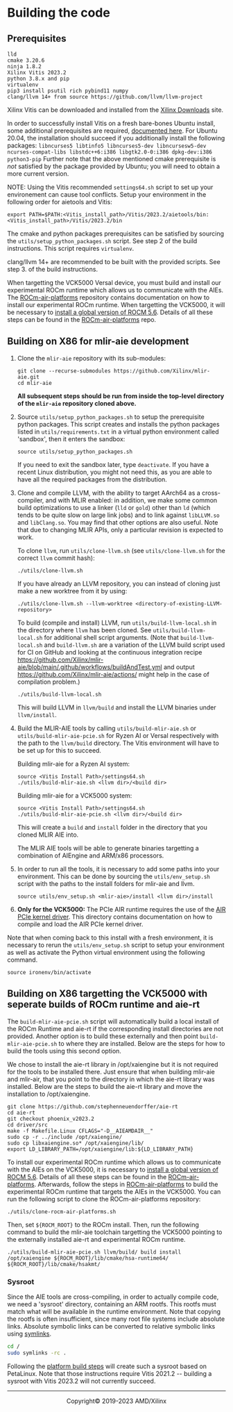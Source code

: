 # Building the code

## Prerequisites

```
lld
cmake 3.20.6
ninja 1.8.2
Xilinx Vitis 2023.2
python 3.8.x and pip
virtualenv
pip3 install psutil rich pybind11 numpy
clang/llvm 14+ from source https://github.com/llvm/llvm-project
```

Xilinx Vitis can be downloaded and installed from the [Xilinx Downloads](https://www.xilinx.com/support/download/index.html/content/xilinx/en/downloadNav/vitis.html) site.

In order to successfully install Vitis on a fresh bare-bones Ubuntu install, some additional prerequisites are required, [documented here](https://support.xilinx.com/s/article/63794?language=en_US). For Ubuntu 20.04, the installation should succeed if you additionally install the following packages: `libncurses5 libtinfo5 libncurses5-dev libncursesw5-dev ncurses-compat-libs libstdc++6:i386 libgtk2.0-0:i386 dpkg-dev:i386 python3-pip` Further note that the above mentioned cmake prerequisite is _not_ satisfied by the package provided by Ubuntu; you will need to obtain a more current version.

NOTE: Using the Vitis recommended `settings64.sh` script to set up your environement can cause tool conflicts. Setup your environment in the following order for aietools and Vitis:
 
```
export PATH=$PATH:<Vitis_install_path>/Vitis/2023.2/aietools/bin:<Vitis_install_path>/Vitis/2023.2/bin
```

The cmake and python packages prerequisites can be satisfied by sourcing the `utils/setup_python_packages.sh` script. See step 2 of the build instructions. 
This script requires `virtualenv`.

clang/llvm 14+ are recommended to be built with the provided scripts. See step 3. of the build instructions. 

When targetting the VCK5000 Versal device, you must build and install our experimental ROCm runtime which allows us to communicate with the AIEs. The [ROCm-air-platforms](https://github.com/Xilinx/ROCm-air-platforms) repository contains documentation on how to install our experimental ROCm runtime. When targetting the VCK5000, it will be necessary to [install a global version of ROCM 5.6](https://rocm.docs.amd.com/en/docs-5.6.0/deploy/linux/os-native/install.html). Details of all these steps can be found in the [ROCm-air-platforms](https://github.com/Xilinx/ROCm-air-platforms#getting-started) repo. 

## Building on X86 for mlir-aie development

1. Clone the `mlir-aie` repository with its sub-modules:
    ```
    git clone --recurse-submodules https://github.com/Xilinx/mlir-aie.git
    cd mlir-aie
    ```

    __All subsequent steps should be run from inside the top-level
    directory of the `mlir-aie` repository cloned above.__

2. Source `utils/setup_python_packages.sh` to setup the prerequisite python
    packages. This script creates and installs the python packages
    listed in `utils/requirements.txt` in a virtual python environment
    called 'sandbox', then it enters the sandbox:
    ```
    source utils/setup_python_packages.sh
    ```

    If you need to exit the sandbox later, type `deactivate`.  If you
    have a recent Linux distribution, you might not need this, as you
    are able to have all the required packages from the distribution.

3. Clone and compile LLVM, with the ability to target AArch64 as a
   cross-compiler, and with MLIR enabled: in addition, we make some
   common build optimizations to use a linker (`lld` or `gold`) other
   than `ld` (which tends to be quite slow on large link jobs) and to
   link against `libLLVM.so` and `libClang.so`. You may find that other
   options are also useful. Note that due to changing MLIR APIs, only
   a particular revision is expected to work.

    To clone `llvm`, run `utils/clone-llvm.sh` (see
    `utils/clone-llvm.sh` for the correct `llvm` commit hash):
    ```
    ./utils/clone-llvm.sh
    ```

    If you have already an LLVM repository, you can instead of cloning
    just make a new worktree from it by using:
    ```
    ./utils/clone-llvm.sh --llvm-worktree <directory-of-existing-LLVM-repository>
    ```

    To build (compile and install) LLVM, run `utils/build-llvm-local.sh` in the directory where `llvm` has
    been cloned. See `utils/build-llvm-local.sh` for additional shell script arguments.
    (Note that `build-llvm-local.sh` and `build-llvm.sh` are a
    variation of the LLVM build script used for CI on GitHub and
    looking at the continuous integration recipe
    https://github.com/Xilinx/mlir-aie/blob/main/.github/workflows/buildAndTest.yml
    and output https://github.com/Xilinx/mlir-aie/actions/ might help
    in the case of compilation problem.)
    ```
    ./utils/build-llvm-local.sh
    ```
    This will build LLVM in `llvm/build` and install the LLVM binaries under `llvm/install`.

4. Build the MLIR-AIE tools by calling `utils/build-mlir-aie.sh` or `utils/build-mlir-aie-pcie.sh` 
    for Ryzen AI or Versal respectively  with the path to the `llvm/build` directory. 
    The Vitis environment will have to be set up for this to succeed.  

    Building mlir-aie for a Ryzen AI system:

    ```
    source <Vitis Install Path>/settings64.sh
    ./utils/build-mlir-aie.sh <llvm dir>/<build dir>
    ```

    Building mlir-aie for a VCK5000 system:

    ```
    source <Vitis Install Path>/settings64.sh
    ./utils/build-mlir-aie-pcie.sh <llvm dir>/<build dir>
    ```

    This will create a `build` and `install` folder in the directory that you cloned MLIR AIE into. 

    The MLIR AIE tools will be able to generate binaries targetting a combination of AIEngine and ARM/x86 processors. 

5. In order to run all the tools, it is necessary to add some paths into your environment. This can be
done by sourcing the `utils/env_setup.sh` script with the paths to the install folders for mlir-aie
and llvm.
    ```
    source utils/env_setup.sh <mlir-aie>/install <llvm dir>/install
    ```

6. **Only for the VCK5000:** The PCIe AIR runtime requires the use of the [AIR PCIe kernel driver](https://github.com/Xilinx/ROCm-air-platforms/tree/main/driver). This directory contains documentation on how to compile and load the AIR PCIe kernel driver.

Note that when coming back to this install with a fresh environment, it is necessary to rerun the `utils/env_setup.sh` script to setup your environment as well as activate the Python virtual environment using the following command.
```
source ironenv/bin/activate
```

## Building on X86 targetting the VCK5000 with seperate builds of ROCm runtime and aie-rt

The `build-mlir-aie-pcie.sh` script will automatically build a local install of the ROCm Runtime and aie-rt if the corresponding install directories are not provided. Another option is to build these externally and then point `build-mlir-aie-pcie.sh` to where they are installed. Below are the steps for how to build the tools using this second option.

We chose to install the aie-rt library in /opt/xaiengine but it is not required for the tools to be installed there. Just ensure that when building mlir-aie and mlir-air, that you point to the directory in which the aie-rt library was installed. Below are the steps to build the aie-rt library and move the installation to /opt/xaiengine.

```
git clone https://github.com/stephenneuendorffer/aie-rt
cd aie-rt
git checkout phoenix_v2023.2
cd driver/src
make -f Makefile.Linux CFLAGS="-D__AIEAMDAIR__"
sudo cp -r ../include /opt/xaiengine/
sudo cp libxaiengine.so* /opt/xaiengine/lib/
export LD_LIBRARY_PATH=/opt/xaiengine/lib:${LD_LIBRARY_PATH}
```

To install our experimental ROCm runtime  which allows us to communicate with the AIEs on the VCK5000, it is necessary to [install a global version of ROCM 5.6](https://rocm.docs.amd.com/en/docs-5.6.0/deploy/linux/os-native/install.html). Details of all these steps can be found in the [ROCm-air-platforms](https://github.com/Xilinx/ROCm-air-platforms#getting-started). Afterwards, follow the steps in [ROCm-air-platforms](https://github.com/Xilinx/ROCm-air-platforms#getting-started) to build the experimental ROCm runtime that targets the AIEs in the VCK5000. You can run the following script to clone the ROCm-air-platforms repository:

```
./utils/clone-rocm-air-platforms.sh
```

Then, set `${ROCM_ROOT}` to the ROCm install. Then, run the following command to build the mlir-aie toolchain targetting the VCK5000 pointing to the externally installed aie-rt and experimental ROCm runtime.

```
./utils/build-mlir-aie-pcie.sh llvm/build/ build install /opt/xaiengine ${ROCM_ROOT}/lib/cmake/hsa-runtime64/ ${ROCM_ROOT}/lib/cmake/hsakmt/
```

### Sysroot
Since the AIE tools are cross-compiling, in order to actually compile code, we need a 'sysroot' directory,
containing an ARM rootfs.  This rootfs must match what will be available in the runtime environment.
Note that copying the rootfs is often insufficient, since many root file systems include absolute links.
Absolute symbolic links can be converted to relative symbolic links using [symlinks](https://github.com/brandt/symlinks).

```sh
cd /
sudo symlinks -rc .
```
Following the [platform build steps](Platform.md) will create such a sysroot based on PetaLinux. Note that those instructions require Vitis 2021.2 -- building a sysroot with Vitis 2023.2 will not currently succeed.

-----

<p align="center">Copyright&copy; 2019-2023 AMD/Xilinx</p>
